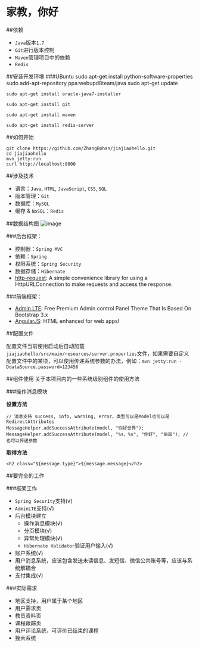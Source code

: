 # 家教，你好
 
##依赖
  
* `Java`版本`1.7`
* `Git`进行版本控制
* `Maven`管理项目中的依赖
* `Redis`

##安装开发环境
###UBuntu
    sudo apt-get install python-software-properties
    sudo add-apt-repository ppa:webupd8team/java
    sudo apt-get update
    
    sudo apt-get install oracle-java7-installer

    sudo apt-get install git
    
    sudo apt-get install maven

    sudo apt-get install redis-server


##如何开始
    
    git clone https://github.com/ZhangBohan/jiajiaohello.git
    cd jiajiaohello
    mvn jetty:run
    curl http://localhost:8000

##涉及技术

 * 语言：`Java`, `HTML`, `JavaScript`, `CSS`, `SQL`
 * 版本管理：`Git`
 * 数据库：`MySQL`
 * 缓存 & `NoSQL`：`Redis`


##数据结构图
![image](http://static-jjh.oss-cn-beijing.aliyuncs.com/diagram.jpg)

###后台框架：

   * 控制器：`Spring MVC`
   * 依赖：`Spring`
   * 权限系统：`Spring Security`
   * 数据存储：`Hibernate`
   * [http-request](http://kevinsawicki.github.io/http-request/): A simple convenience library for using a HttpURLConnection to make requests and access the response.

###前端框架：
   * [Admin LTE](https://github.com/almasaeed2010/AdminLTE): Free Premium Admin control Panel Theme That Is Based On Bootstrap 3.x
   * [AngularJS](https://github.com/angular/angular.js): HTML enhanced for web apps!
   
##配置文件

配置文件当前使用启动后自动加载`jiajiaohello/src/main/resources/server.properties`文件，如果需要自定义
配置文件中的某项，可以使用传递系统参数的办法，例如：`mvn jetty:run -DdataSource.password=123456`
   
##组件使用
关于本项目内的一些系统级别组件的使用方法

###操作消息模块

**设置方法**

    // 消息支持 success, info, warning, error，类型可以是Model也可以是RedirectAttributes
    MessageHelper.addSuccessAttribute(model, "你好世界");
    MessageHelper.addSuccessAttribute(model, "%s，%s", "你好", "伯函"); // 也可以传递参数
    
**取得方法**

    <h2 class="${message.type}">${message.message}</h2>
   
##要完全的工作

###框架工作

* `Spring Security`支持(√)
* `AdminLTE`支持(√)
* 后台模块建立
    * 操作消息模块(√)
    * 分页模块(√)
    * 异常处理模块(√)
    * `Hibernate Validator`验证用户输入(√)
* 账户系统(√)
* 用户消息系统，应该包含发送未读信息、发短信、微信公共账号等，应该与系统解耦合
* 支付集成(√)

###实际需求
* 地区支持，用户属于某个地区
* 用户需求页
* 教员资料页
* 课程跟踪页
* 用户评论系统，可评价已结束的课程
* 搜索系统
